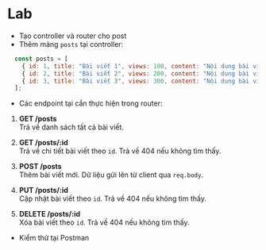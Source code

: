 # Lab
- Tạo controller và router cho post
- Thêm mảng `posts` tại controller:
```js
  const posts = [
    { id: 1, title: "Bài viết 1", views: 100, content: "Nội dung bài viết 1" },
    { id: 2, title: "Bài viết 2", views: 200, content: "Nội dung bài viết 2" },
    { id: 3, title: "Bài viết 3", views: 300, content: "Nội dung bài viết 3" }
  ];
```
- Các endpoint tại cần thực hiện trong router:

1. **GET /posts**  
  Trả về danh sách tất cả bài viết.

2. **GET /posts/:id**  
  Trả về chi tiết bài viết theo `id`. Trả về 404 nếu không tìm thấy.

3. **POST /posts**  
  Thêm bài viết mới. Dữ liệu gửi lên từ client qua `req.body`.

4. **PUT /posts/:id**  
  Cập nhật bài viết theo `id`. Trả về 404 nếu không tìm thấy.

5. **DELETE /posts/:id**  
  Xóa bài viết theo `id`. Trả về 404 nếu không tìm thấy.

- Kiểm thử tại Postman
